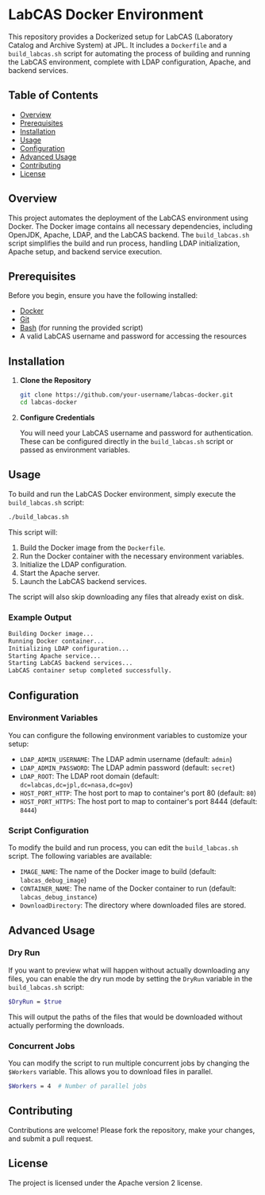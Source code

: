 # LabCAS Docker Environment

This repository provides a Dockerized setup for LabCAS (Laboratory Catalog and Archive System) at JPL. It includes a `Dockerfile` and a `build_labcas.sh` script for automating the process of building and running the LabCAS environment, complete with LDAP configuration, Apache, and backend services.

## Table of Contents

- [Overview](#overview)
- [Prerequisites](#prerequisites)
- [Installation](#installation)
- [Usage](#usage)
- [Configuration](#configuration)
- [Advanced Usage](#advanced-usage)
- [Contributing](#contributing)
- [License](#license)

## Overview

This project automates the deployment of the LabCAS environment using Docker. The Docker image contains all necessary dependencies, including OpenJDK, Apache, LDAP, and the LabCAS backend. The `build_labcas.sh` script simplifies the build and run process, handling LDAP initialization, Apache setup, and backend service execution.

## Prerequisites

Before you begin, ensure you have the following installed:

- [Docker](https://docs.docker.com/get-docker/)
- [Git](https://git-scm.com/)
- [Bash](https://www.gnu.org/software/bash/) (for running the provided script)
- A valid LabCAS username and password for accessing the resources

## Installation

1. **Clone the Repository**

   ```bash
   git clone https://github.com/your-username/labcas-docker.git
   cd labcas-docker
    ```
2. **Configure Credentials**

   You will need your LabCAS username and password for authentication. These can be configured directly in the `build_labcas.sh` script or passed as environment variables.

## Usage

To build and run the LabCAS Docker environment, simply execute the `build_labcas.sh` script:

```bash
./build_labcas.sh
```

This script will:

1. Build the Docker image from the `Dockerfile`.
2. Run the Docker container with the necessary environment variables.
3. Initialize the LDAP configuration.
4. Start the Apache server.
5. Launch the LabCAS backend services.

The script will also skip downloading any files that already exist on disk.

### Example Output

```bash
Building Docker image...
Running Docker container...
Initializing LDAP configuration...
Starting Apache service...
Starting LabCAS backend services...
LabCAS container setup completed successfully.
```

## Configuration

### Environment Variables

You can configure the following environment variables to customize your setup:

- `LDAP_ADMIN_USERNAME`: The LDAP admin username (default: `admin`)
- `LDAP_ADMIN_PASSWORD`: The LDAP admin password (default: `secret`)
- `LDAP_ROOT`: The LDAP root domain (default: `dc=labcas,dc=jpl,dc=nasa,dc=gov`)
- `HOST_PORT_HTTP`: The host port to map to container's port 80 (default: `80`)
- `HOST_PORT_HTTPS`: The host port to map to container's port 8444 (default: `8444`)

### Script Configuration

To modify the build and run process, you can edit the `build_labcas.sh` script. The following variables are available:

- `IMAGE_NAME`: The name of the Docker image to build (default: `labcas_debug_image`)
- `CONTAINER_NAME`: The name of the Docker container to run (default: `labcas_debug_instance`)
- `DownloadDirectory`: The directory where downloaded files are stored.

## Advanced Usage

### Dry Run

If you want to preview what will happen without actually downloading any files, you can enable the dry run mode by setting the `DryRun` variable in the `build_labcas.sh` script:

```bash
$DryRun = $true
```

This will output the paths of the files that would be downloaded without actually performing the downloads.

### Concurrent Jobs

You can modify the script to run multiple concurrent jobs by changing the `$Workers` variable. This allows you to download files in parallel.

```bash
$Workers = 4  # Number of parallel jobs
```

## Contributing

Contributions are welcome! Please fork the repository, make your changes, and submit a pull request.

## License

The project is licensed under the Apache version 2 license.
